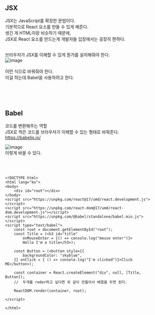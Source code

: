 ## JSX 
JSX는 JavaScript를 확장한 문법이다. <br>
기본적으로 React 요소를 만들 수 있게 해준다. <br>
생긴 게 HTML이랑 비슷하기 때문에, <br>
JSX로 React 요소를 만드는게 개발자들 입장에서는 굉장히 편하다. <br><br>

브라우저가 JSX를 이해할 수 있게 뭔가를 설치해줘야 한다. <br>
![image](https://user-images.githubusercontent.com/76997276/198532530-2a530829-09b9-4593-be57-c729523f9503.png)  <br> <br>
이런 식으로 바꿔줘야 한다. <br>
이걸 하는데 Babel을 사용하려고 한다. <br>

<br><br><br>

## Babel
코드를 변환해주는 역할 <br>
JSX로 적은 코드를 브라우저가 이해할 수 있는 형태로 바꿔준다. <br>
https://babeljs.io/

![image](https://user-images.githubusercontent.com/76997276/198529927-aad41512-a62a-4786-aec5-fcaff26a0894.png) <br>
이렇게 바꿀 수 있다.  <br><br><br><br>
```
<!DOCTYPE html>
<html lang="ko">
<body>
    <div id="root"></div>
</body>
<script src="https://unpkg.com/react@17/umd/react.development.js"></script>
<script src="https://unpkg.com/react-dom@17/umd/react-dom.development.js"></script>
<script src="https://unpkg.com/@babel/standalone/babel.min.js"></script>
<script type="text/babel">
    const root = document.getElementById("root");
    const Title = (<h3 id="title" 
        onMouseEnter = {() => console.log("mouse enter")}> 
        Hello I'm a title</h3>);

    const Button = (<button style={{
        backgroundColor: "skyblue",
    }} onClick = { () => console.log("I'm clicked")}>Click ME</button>); 

    const container = React.createElement("div", null, [Title, Button]);
    //  두개를 reder하고 싶다면 위 같이 만들어서 배열을 두면 된다.

    ReactDOM.render(container, root);

</script>

</html>
```
<br><br><br>
